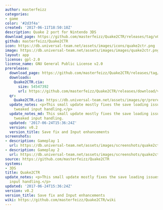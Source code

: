```yaml
---
author: masterfeizz
categories:
- game
color: '#2d3f4a'
created: '2017-06-11T18:50:18Z'
description: Quake 2 port for Nintendo 3DS
download_page: https://github.com/masterfeizz/Quake2CTR/releases/tag/v0.2
github: masterfeizz/Quake2CTR
icon: https://db.universal-team.net/assets/images/icons/quake2ctr.png
image: https://db.universal-team.net/assets/images/images/quake2ctr.png
layout: app
license: gpl-2.0
license_name: GNU General Public License v2.0
prerelease:
  download_page: https://github.com/masterfeizz/Quake2CTR/releases/tag/v0.2
  downloads:
    Quake2CTR.cia:
      size: 54547392
      url: https://github.com/masterfeizz/Quake2CTR/releases/download/v0.2/Quake2CTR.cia
  qr:
    Quake2CTR.cia: https://db.universal-team.net/assets/images/qr/prerelease/quake2ctr.cia.png
  update_notes: <p>This small update mostly fixes the save loading issues and has
    tweaked input handling.</p>
  update_notes_md: This small update mostly fixes the save loading issues and has
    tweaked input handling.
  updated: '2017-06-24T15:36:24Z'
  version: v0.2
  version_title: Save fix and Input enhancements
screenshots:
- description: Gameplay 1
  url: https://db.universal-team.net/assets/images/screenshots/quake2ctr/gameplay-1.png
- description: Gameplay 2
  url: https://db.universal-team.net/assets/images/screenshots/quake2ctr/gameplay-2.png
source: https://github.com/masterfeizz/Quake2CTR
systems:
- 3DS
title: Quake2CTR
update_notes: <p>This small update mostly fixes the save loading issues and has tweaked
  input handling.</p>
updated: '2017-06-24T15:36:24Z'
version: v0.2
version_title: Save fix and Input enhancements
wiki: https://github.com/masterfeizz/Quake2CTR/wiki
---
```

